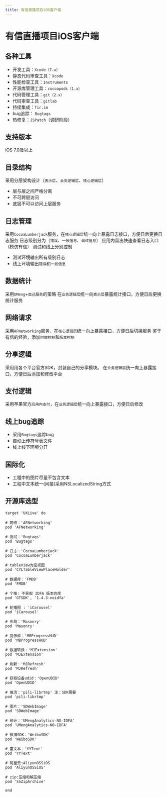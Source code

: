 ```yaml
---
title: 有信直播项目iOS客户端
---
```


# 有信直播项目iOS客户端

## 各种工具
* 开发工具：`Xcode（7.x）`
* 静态代码审查工具：`Xcode`
* 性能检查工具：`Instruments`
* 开源库管理工具：`cocoapods（1.x）`
* 代码管理工具：`git（2.x）`
* 代码审查工具：`gitlab`
* 持续集成：`fir.im`
* bug追踪： `Bugtags`
* 热修复：`JSPatch`（调研阶段）

## 支持版本
iOS 7.0及以上

## 目录结构
采用分层架构设计（`表示层`、`业务逻辑层`、`核心逻辑层`）

* 层与层之间严格分离
* 不可跨层访问
* 底层不可以访问上层服务

## 日志管理
采用`CocoaLumberjack`服务，在`核心逻辑层`统一向上暴露日志接口，方便日后更换日志服务
日志级别分为（`错误`、`一般信息`、`调试信息`）
应用内留出快速查看日志入口（模仿有信）
测试和线上分别控制

* 测试环境输出所有级别日志
* 线上环境输出`错误`和`一般信息`

## 数据统计
采用`UMeng`+`自己服务`的策略
在`业务逻辑层`统一向`表示层`暴露统计接口，方便日后更换统计服务

## 网络请求
采用`AFNetworking`服务，在`核心逻辑层`统一向上暴露接口，方便日后切换服务
鉴于有信的经验，添加`时效控制`和`版本控制`

## 分享逻辑
采用用各个平台官方SDK，封装自己的分享模块。
在`业务逻辑层`统一向上暴露接口，方便日后添加和修改平台

## 支付逻辑
采用苹果官方`应用内支付`，在`业务逻辑层`统一向上暴露接口，方便日后修改

## 线上bug追踪
* 采用`Bugtags`追踪bug
* 自动上传符号表文件
* 线上线下环境分开

## 国际化
* 工程中的图片尽量不包含文本
* 工程中文本统一(间接)采用NSLocalizedString方式

## 开源库选型
```
target 'UXLive' do

# 网络：'AFNetworking'
pod 'AFNetworking'

# 测试：'Bugtags'
pod 'Bugtags'

# 日志：'CocoaLumberjack'
pod 'CocoaLumberjack'

# tableView为空视图
pod 'CYLTableViewPlaceHolder'

# 数据库：'FMDB'
pod 'FMDB'

# 个推: 不获取 IDFA 版本的库
pod 'GTSDK', '1.4.3-noidfa'

# 轮播图 : 'iCarousel'
pod 'iCarousel'

# 布局：'Masonry'
pod 'Masonry'

# 提示框：'MBProgressHUD'
pod 'MBProgressHUD'

# 数据转换：'MJExtension'
pod 'MJExtension'

# 刷新：'MJRefresh'
pod 'MJRefresh'

# 获取设备udid：'OpenUDID'
pod 'OpenUDID'

# 推流：'pili-librtmp' 注：SDK需要
pod 'pili-librtmp'

# 图片：'SDWebImage'
pod 'SDWebImage'

# 统计：'UMengAnalytics-NO-IDFA'
pod 'UMengAnalytics-NO-IDFA'

# 微博SDK：'WeiboSDK'
pod 'WeiboSDK'

# 富文本：'YYText'
pod 'YYText'

# 阿里云:AliyunOSSiOS
pod 'AliyunOSSiOS'

# zip:压缩和解压缩
pod 'SSZipArchive'

end
```

